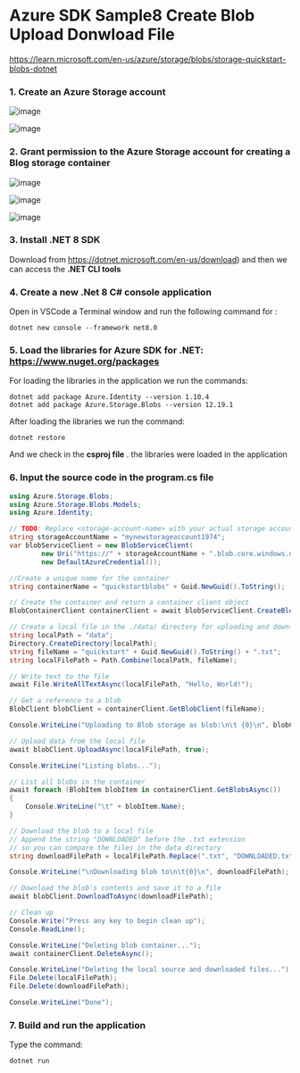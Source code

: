 # Azure SDK Sample8 Create Blob Upload Donwload File

https://learn.microsoft.com/en-us/azure/storage/blobs/storage-quickstart-blobs-dotnet

### 1. Create an Azure Storage account

![image](https://github.com/luiscoco/Azure_SDK_Sample8_Create_Blob_Upload_Donwload_File/assets/32194879/8ba82175-1f6a-4fe1-a343-2caf8bc38f0a)

![image](https://github.com/luiscoco/Azure_SDK_Sample8_Create_Blob_Upload_Donwload_File/assets/32194879/f8cd86dc-3e22-4dcf-9b02-5e4ae91bee01)

### 2. Grant permission to the Azure Storage account for creating a Blog storage container

![image](https://github.com/luiscoco/Azure_SDK_Sample8_Create_Blob_Upload_Donwload_File/assets/32194879/1e424431-1f39-40b9-a7d5-80a75443c2be)

![image](https://github.com/luiscoco/Azure_SDK_Sample8_Create_Blob_Upload_Donwload_File/assets/32194879/183a78cb-3de8-4bd3-a998-99e5ed0af526)

![image](https://github.com/luiscoco/Azure_SDK_Sample8_Create_Blob_Upload_Donwload_File/assets/32194879/799a62de-7a48-4bd9-9927-d7b57cbfb96d)


### 3. Install **.NET 8 SDK** 

Download from https://dotnet.microsoft.com/en-us/download) and then we can access the **.NET CLI tools**

### 4. Create a new .Net 8 C# console application

Open in VSCode a Terminal window and run the following command for : 

```
dotnet new console --framework net8.0
```

### 5. Load the libraries for Azure SDK for .NET: **https://www.nuget.org/packages**

For loading the libraries in the application we run the commands:

```
dotnet add package Azure.Identity --version 1.10.4
dotnet add package Azure.Storage.Blobs --version 12.19.1
```

After loading the libraries we run the command:

```
dotnet restore
```

And we check in the **csproj file** . the libraries were loaded in the application 

### 6. Input the source code in the program.cs file

```csharp
using Azure.Storage.Blobs;
using Azure.Storage.Blobs.Models;
using Azure.Identity;

// TODO: Replace <storage-account-name> with your actual storage account name
string storageAccountName = "mynewstorageaccount1974";
var blobServiceClient = new BlobServiceClient(
        new Uri("https://" + storageAccountName + ".blob.core.windows.net"),
        new DefaultAzureCredential());

//Create a unique name for the container
string containerName = "quickstartblobs" + Guid.NewGuid().ToString();

// Create the container and return a container client object
BlobContainerClient containerClient = await blobServiceClient.CreateBlobContainerAsync(containerName);

// Create a local file in the ./data/ directory for uploading and downloading
string localPath = "data";
Directory.CreateDirectory(localPath);
string fileName = "quickstart" + Guid.NewGuid().ToString() + ".txt";
string localFilePath = Path.Combine(localPath, fileName);

// Write text to the file
await File.WriteAllTextAsync(localFilePath, "Hello, World!");

// Get a reference to a blob
BlobClient blobClient = containerClient.GetBlobClient(fileName);

Console.WriteLine("Uploading to Blob storage as blob:\n\t {0}\n", blobClient.Uri);

// Upload data from the local file
await blobClient.UploadAsync(localFilePath, true);

Console.WriteLine("Listing blobs...");

// List all blobs in the container
await foreach (BlobItem blobItem in containerClient.GetBlobsAsync())
{
    Console.WriteLine("\t" + blobItem.Name);
}

// Download the blob to a local file
// Append the string "DOWNLOADED" before the .txt extension 
// so you can compare the files in the data directory
string downloadFilePath = localFilePath.Replace(".txt", "DOWNLOADED.txt");

Console.WriteLine("\nDownloading blob to\n\t{0}\n", downloadFilePath);

// Download the blob's contents and save it to a file
await blobClient.DownloadToAsync(downloadFilePath);

// Clean up
Console.Write("Press any key to begin clean up");
Console.ReadLine();

Console.WriteLine("Deleting blob container...");
await containerClient.DeleteAsync();

Console.WriteLine("Deleting the local source and downloaded files...");
File.Delete(localFilePath);
File.Delete(downloadFilePath);

Console.WriteLine("Done");
```

### 7. Build and run the application

Type the command:

```
dotnet run
```

